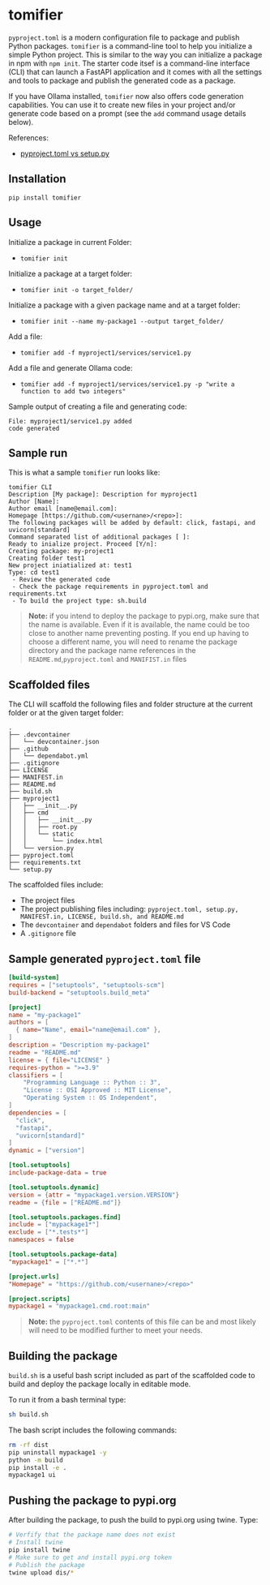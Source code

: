 # tomifier

`pyproject.toml` is a modern configuration file to package and publish Python packages. `tomifier` is a command-line tool to help you initialize a simple Python project. This is similar to the way  you can initialize a package in npm with `npm init`. The starter code itsef is a command-line interface (CLI) that can launch a FastAPI application and it comes with all the settings and tools to package and publish the generated code as a package.

If you have Ollama installed, `tomifier` now also offers code generation capabilities. You can use it to create new files in your project and/or generate code based on a prompt (see the `add` command usage details below).

References:
- [pyproject.toml vs setup.py](https://packaging.python.org/en/latest/guides/modernize-setup-py-project/)

## Installation

`pip install tomifier`

## Usage

Initialize a package in current Folder:
- `tomifier init`

Initialize a package at a target folder: 
- `tomifier init -o target_folder/`

Initialize a package with a given package name and at a target folder: 
- `tomifier init --name my-package1 --output target_folder/`

Add a file:
- `tomifier add -f myproject1/services/service1.py`

Add a file and generate Ollama code:
- `tomifier add -f myproject1/services/service1.py -p "write a function to add two integers"`

Sample output of creating a file and generating code:

```text
File: myproject1/service1.py added
code generated
```

## Sample run

This is what a sample `tomifier` run looks like:


```text
tomifier CLI
Description [My package]: Description for myproject1
Author [Name]: 
Author email [name@email.com]: 
Homepage [https://github.com/<usernane>/<repo>]: 
The following packages will be added by default: click, fastapi, and uvicorn[standard]
Command separated list of additional packages [ ]: 
Ready to inialize project. Proceed [Y/n]: 
Creating package: my-project1
Creating folder test1
New project iniatialized at: test1
Type: cd test1
 - Review the generated code
 - Check the package requirements in pyproject.toml and requirements.txt
 - To build the project type: sh.build
```

> **Note:** if you intend to deploy the package to pypi.org, make sure that the name is available. Even if it is available, the name could be too close to another name preventing posting. If you end up having to choose a different name, you will need to rename the package directory and the package name references in the `README.md`,`pyproject.toml` and `MANIFIST.in` files

## Scaffolded files

The CLI will scaffold the following files and folder structure at the current folder or at the given target folder:

```text
.
├── .devcontainer
│   └── devcontainer.json
├── .github
│   └── dependabot.yml
├── .gitignore
├── LICENSE
├── MANIFEST.in
├── README.md
├── build.sh
├── myproject1
│   ├── __init__.py
│   ├── cmd
│   │   ├── __init__.py
│   │   ├── root.py
│   │   └── static
│   │       └── index.html
│   └── version.py
├── pyproject.toml
├── requirements.txt
└── setup.py
```

The scaffolded files include:
- The project files
- The project publishing files including: `pyproject.toml, setup.py, MANIFEST.in, LICENSE, build.sh, and README.md`
- The `devcontainer` and `dependabot` folders and files for VS Code
- A `.gitignore` file

## Sample generated `pyproject.toml` file

```toml
[build-system]
requires = ["setuptools", "setuptools-scm"]
build-backend = "setuptools.build_meta"

[project]
name = "my-package1"
authors = [
  { name="Name", email="name@email.com" },
]
description = "Description my-package1"
readme = "README.md"
license = { file="LICENSE" }
requires-python = ">=3.9"
classifiers = [
    "Programming Language :: Python :: 3",
    "License :: OSI Approved :: MIT License",
    "Operating System :: OS Independent",
]
dependencies = [
  "click",
  "fastapi",
  "uvicorn[standard]"
]
dynamic = ["version"]

[tool.setuptools]
include-package-data = true

[tool.setuptools.dynamic]
version = {attr = "mypackage1.version.VERSION"}
readme = {file = ["README.md"]}

[tool.setuptools.packages.find]
include = ["mypackage1*"]
exclude = ["*.tests*"]
namespaces = false

[tool.setuptools.package-data]
"mypackage1" = ["*.*"]

[project.urls]
"Homepage" = "https://github.com/<usernane>/<repo>"

[project.scripts]
mypackage1 = "mypackage1.cmd.root:main"
```

> **Note:** the `pyproject.toml` contents of this file can be and most likely will need to be modified further to meet your needs.

## Building the package

`build.sh` is a useful bash script included as part of the scaffolded code to build and deploy the package locally in editable mode. 

To run it from a bash terminal type: 

```bash
sh build.sh
```

The bash script includes the following commands:

```bash
rm -rf dist
pip uninstall mypackage1 -y
python -m build
pip install -e .
mypackage1 ui
```

## Pushing the package to pypi.org

After building the package, to push the build to pypi.org using twine. Type: 

```bash
# Verfify that the package name does not exist
# Install twine
pip install twine
# Make sure to get and install pypi.org token
# Publish the package
twine upload dis/*
```
